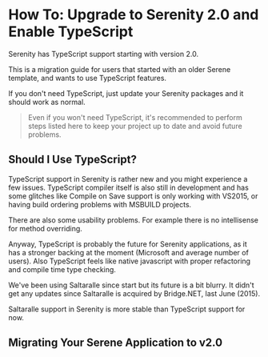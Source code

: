 # How To: Upgrade to Serenity 2.0 and Enable TypeScript

Serenity has TypeScript support starting with version 2.0.

This is a migration guide for users that started with an older Serene template, and wants to use TypeScript features.

If you don't need TypeScript, just update your Serenity packages and it should work as normal.

> Even if you won't need TypeScript, it's recommended to perform steps listed here to keep your project up to date and avoid future problems.


## Should I Use TypeScript?

TypeScript support in Serenity is rather new and you might experience a few issues. TypeScript compiler itself is also still in development and has some glitches like Compile on Save support is only working with VS2015, or having build ordering problems with MSBUILD projects.

There are also some usability problems. For example there is no intellisense for method overriding.

Anyway, TypeScript is probably the future for Serenity applications, as it has a stronger backing at the moment (Microsoft and average number of users). Also TypeScript feels like native javascript with proper refactoring and compile time type checking. 

We've been using Saltaralle since start but its future is a bit blurry. It didn't get any updates since Saltaralle is acquired by Bridge.NET, last June (2015).

Saltaralle support in Serenity is more stable than TypeScript support for now.



## Migrating Your Serene Application to v2.0





